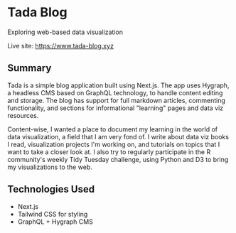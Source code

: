 # Tada Blog
Exploring web-based data visualization

Live site: https://www.tada-blog.xyz

## Summary

Tada is a simple blog application built using Next.js. The app uses Hygraph, a headless CMS based on GraphQL technology, to handle content editing and storage. The blog has support for full markdown articles, commenting functionality, and sections for informational "learning" pages and data viz resources.

Content-wise, I wanted a place to document my learning in the world of data visualization, a field that I am very fond of. I write about data viz books I read, visualization projects I'm working on, and tutorials on topics that I want to take a closer look at. I also try to regularly participate in the R community's weekly Tidy Tuesday challenge, using Python and D3 to bring my visualizations to the web.

## Technologies Used

* Next.js
* Tailwind CSS for styling
* GraphQL + Hygraph CMS
